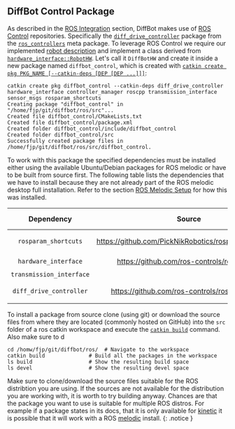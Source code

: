 ## DiffBot Control Package

As described in the [ROS Integration](https://fjp.at/projects/diffbot/ros-integration/#ros-control) section, 
DiffBot makes use of [ROS Control](https://fjp.at/posts/ros/ros-control/) repositories. 
Specifically the [`diff_drive_controller`](http://wiki.ros.org/diff_drive_controller) package from the 
[`ros_controllers`](https://github.com/ros-controls/ros_controllers) meta package. 
To leverage ROS Control we require our implemented 
[robot description](https://fjp.at/projects/diffbot/ros-packages/robot-description/) and implement 
a class derived from [`hardware_interface::RobotHW`](http://docs.ros.org/melodic/api/hardware_interface/html/c++/classhardware__interface_1_1RobotHW.html).
Let's call it `DiffBotHW` and create it inside a new package named `diffbot_control`, which is created with
[`catkin create pkg PKG_NAME [--catkin-deps [DEP [DEP ...]]]`](https://catkin-tools.readthedocs.io/en/latest/verbs/catkin_create.html#catkin-create-pkg):

```console
catkin create pkg diffbot_control --catkin-deps diff_drive_controller hardware_interface controller_manager roscpp transmission_interface sensor_msgs rosparam_shortcuts 
Creating package "diffbot_control" in "/home/fjp/git/diffbot/ros/src"...
Created file diffbot_control/CMakeLists.txt
Created file diffbot_control/package.xml
Created folder diffbot_control/include/diffbot_control
Created folder diffbot_control/src
Successfully created package files in /home/fjp/git/diffbot/ros/src/diffbot_control.
```

To work with this package the specified dependencies must be installed either using the available Ubuntu/Debian packages for ROS melodic or have to be built from source first. The following table lists the dependencies that we have to install because they are not already part of the ROS melodic desktop full installation. Refer to the section [ROS Melodic Setup](https://fjp.at/projects/diffbot/ros-melodic/) for how this was installed. 

| Dependency                    | Source                                                | Ubuntu/Debian Package            |
|:-----------------------------:|:-----------------------------------------------------:|:--------------------------------:|
| `rosparam_shortcuts`          | https://github.com/PickNikRobotics/rosparam_shortcuts | `ros-melodic-rosparam-shortcuts` |
| `hardware_interface`          | https://github.com/ros-controls/ros_control           | `ros-melodic-ros-control`        |
| `transmission_interface`                                                                                                 |
| `diff_drive_controller`       | https://github.com/ros-controls/ros_controllers       | `ros-melodic-ros-controllers`    |

To install a package from source clone (using git) or download the source files from where they are located (commonly hosted on GitHub) into the `src` folder of a ros catkin workspace and execute the [`catkin build`](https://catkin-tools.readthedocs.io/en/latest/verbs/catkin_build.html) command. Also make sure to d

```console
cd /homw/fjp/git/diffbot/ros/  # Navigate to the workspace
catkin build              # Build all the packages in the workspace
ls build                  # Show the resulting build space
ls devel                  # Show the resulting devel space
```

Make sure to clone/download the source files suitable for the ROS distribtion you are using. If the sources are not available for the distribution you are working with, it is worth to try building anyway. Chances are that the package you want to use is suitable for multiple ROS distros. For example if a package states in its docs, that it is only available for [kinetic](http://wiki.ros.org/kinetic) it is possible that it will work with a ROS [melodic](http://wiki.ros.org/melodic) install.
{: .notice }
